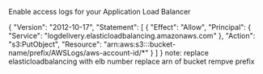 Enable access logs for your Application Load Balancer

{
  "Version": "2012-10-17",
  "Statement": [
    {
      "Effect": "Allow",
      "Principal": {
        "Service": "logdelivery.elasticloadbalancing.amazonaws.com"
      },
      "Action": "s3:PutObject",
      "Resource": "arn:aws:s3:::bucket-name/prefix/AWSLogs/aws-account-id/*"
    }
  ]
}
note:
replace elasticloadbalancing with elb number 
replace arn of bucket 
rempve prefix 
